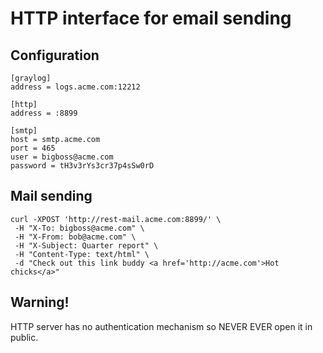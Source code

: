 HTTP interface for email sending
================================

## Configuration

    [graylog]
    address = logs.acme.com:12212

    [http]
    address = :8899

    [smtp]
    host = smtp.acme.com
    port = 465
    user = bigboss@acme.com
    password = tH3v3rYs3cr37p4sSw0rD

## Mail sending

    curl -XPOST 'http://rest-mail.acme.com:8899/' \
     -H "X-To: bigboss@acme.com" \
     -H "X-From: bob@acme.com" \
     -H "X-Subject: Quarter report" \
     -H "Content-Type: text/html" \
     -d "Check out this link buddy <a href='http://acme.com'>Hot chicks</a>"

## Warning!

HTTP server has no authentication mechanism so NEVER EVER open it in public.